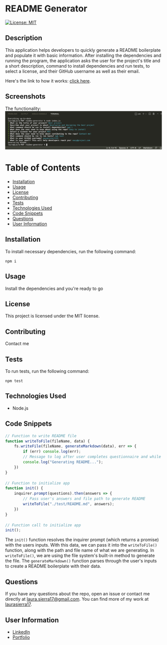 # README Generator

[![License: MIT](https://img.shields.io/badge/License-MIT-yellow.svg)](https://opensource.org/licenses/MIT)

## Description
This application helps developers to quickly generate a README boilerplate and populate it with basic information. After installing the dependencies and running the program, the application asks the user for the project's title and a short description, command to install dependencies and run tests, to select a license, and their GitHub username as well as their email.

Here's the link to how it works: [click here](https://youtu.be/h-LH59d7soE).

## Screenshots
The functionality:
![How the README is created](./assets/images/screenshot.png)

# Table of Contents
* [Installation](#installation)
* [Usage](#usage)
* [License](#license)
* [Contributing](#contributing)
* [Tests](#tests)
* [Technologies Used](#technologies-used)
* [Code Snippets](#code-snippets)
* [Questions](#questions)
* [User Information](#user-information)

## Installation
To install necessary dependencies, run the following command:
```
npm i
```

## Usage
Install the dependencies and you're ready to go

## License 
This project is licensed under the MIT license.

## Contributing
Contact me

## Tests
To run tests, run the following command:
```
npm test
```

## Technologies Used
- Node.js

## Code Snippets
```javascript
// Function to write README file
function writeToFile(fileName, data) {
    fs.writeFile(fileName, generateMarkdown(data), err => {
        if (err) console.log(err);
        // Message to log after user completes questionnaire and while file is developing
        console.log("Generating README...");
    })
}

// Function to initialize app
function init() {
    inquirer.prompt(questions).then(answers => {
        // Pass user's answers and file path to generate README
        writeToFile("./test/README.md", answers);
    })
}

// Function call to initialize app
init();
```
The `init()` function resolves the inquirer prompt (which returns a promise) with the users inputs. With this data, we can pass it into the `writeToFile()` function, along with the path and file name of what we are generating. In `writeToFile()`, we are using the file system's built-in method to generate the file. The `generateMarkdown()` function parses through the user's inputs to create a README boilerplate with their data.

## Questions
If you have any questions about the repo, open an issue or contact me directly at laura.sierra17@gmail.com.
You can find more of my work at [laurasierra17](https://www.github.com/laurasierra17).

## User Information
- [LinkedIn](https://www.linkedin.com/in/laurasierra2022)
- [Portfolio](http://www.laura-sierra.com)

